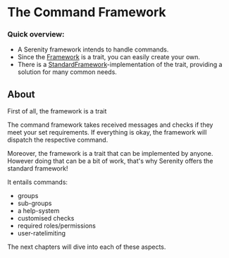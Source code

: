 # The Command Framework

### Quick overview:
* A Serenity framework intends to handle commands.
* Since the [Framework] is a trait, you can easily create your own.
* There is a [StandardFramework]-implementation of the trait, providing a solution for many common needs.

## About

First of all, the framework is a trait

The command framework takes received messages and checks if they meet your set requirements. If everything is okay, the framework will dispatch the respective command.

Moreover, the framework is a trait that can be implemented by anyone.
However doing that can be a bit of work, that's why Serenity offers the standard framework!

It entails commands:
* groups
* sub-groups
* a help-system
* customised checks
* required roles/permissions
* user-ratelimiting

The next chapters will dive into each of these aspects.

[Framework]: https://docs.rs/serenity/0.6/serenity/framework/trait.Framework.html
[StandardFramework]: https://docs.rs/serenity/0.6/serenity/framework/standard/struct.StandardFramework.html